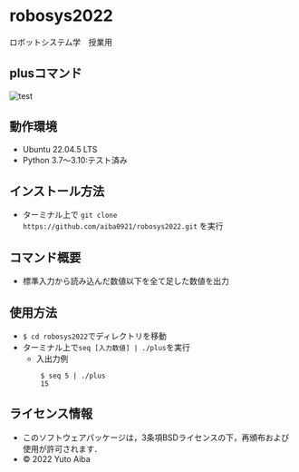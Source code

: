 # robosys2022
ロボットシステム学　授業用
## plusコマンド
![test](https://github.com/aiba0921/robosys2022/actions/workflows/test.yml/badge.svg)

## 動作環境
* Ubuntu 22.04.5 LTS
* Python 3.7～3.10:テスト済み

## インストール方法
* ターミナル上で ````git clone https://github.com/aiba0921/robosys2022.git```` を実行


## コマンド概要
* 標準入力から読み込んだ数値以下を全て足した数値を出力

## 使用方法
* ````$ cd robosys2022````でディレクトリを移動
* ターミナル上で````seq [入力数値] | ./plus````を実行
  * 入出力例 
    ````
     $ seq 5 | ./plus
     15
    ````
## ライセンス情報
* このソフトウェアパッケージは，3条項BSDライセンスの下，再頒布および使用が許可されます．
* © 2022 Yuto Aiba

